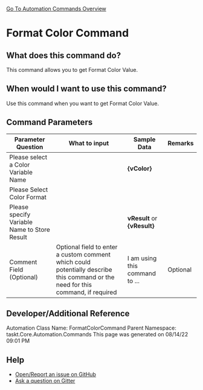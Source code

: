 <!--TITLE: Format Color Command -->
<!-- SUBTITLE: a command in the Color Commands group. -->
[Go To Automation Commands Overview](/automation-commands.md)


# Format Color Command


## What does this command do?
This command allows you to get Format Color Value.


## When would I want to use this command?
Use this command when you want to get Format Color Value.


## Command Parameters
| Parameter Question   	| What to input  	|  Sample Data 	| Remarks  	|
| ---                    | ---               | ---           | ---       |
|Please select a Color Variable Name||**{vColor}**||
|Please Select Color Format||||
|Please specify Variable Name to Store Result||**vResult** or **{vResult}**||
|Comment Field (Optional)|Optional field to enter a custom comment which could potentially describe this command or the need for this command, if required|I am using this command to ...|Optional|










## Developer/Additional Reference
Automation Class Name: FormatColorCommand
Parent Namespace: taskt.Core.Automation.Commands
This page was generated on 08/14/22 09:01 PM


## Help
- [Open/Report an issue on GitHub](https://github.com/rcktrncn/taskt/issues/new)
- [Ask a question on Gitter](https://gitter.im/taskt-rpa/Lobby)
